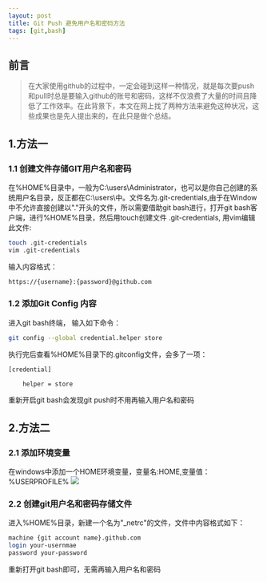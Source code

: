 ```yaml
---
layout: post
title: Git Push 避免用户名和密码方法
tags: [git,bash]
---
```


## 前言

> 在大家使用github的过程中，一定会碰到这样一种情况，就是每次要push 和pull时总是要输入github的账号和密码，这样不仅浪费了大量的时间且降低了工作效率。在此背景下，本文在网上找了两种方法来避免这种状况，这些成果也是先人提出来的，在此只是做个总结。

## 1.方法一

### 1.1 创建文件存储GIT用户名和密码

<!--more-->

在%HOME%目录中，一般为C:\users\Administrator，也可以是你自己创建的系统用户名目录，反正都在C:\users\中。文件名为.git-credentials,由于在Window中不允许直接创建以"."开头的文件，所以需要借助git bash进行，打开git bash客户端，进行%HOME%目录，然后用touch创建文件 .git-credentials, 用vim编辑此文件:

```sh
touch .git-credentials
vim .git-credentials
```

输入内容格式：

```sh
https://{username}:{password}@github.com
```

### 1.2 添加Git Config 内容

进入git bash终端， 输入如下命令：

```sh
git config --global credential.helper store
```

执行完后查看%HOME%目录下的.gitconfig文件，会多了一项：

```sh
[credential]

    helper = store
```

重新开启git bash会发现git push时不用再输入用户名和密码


## 2.方法二
### 2.1 添加环境变量

在windows中添加一个HOME环境变量，变量名:HOME,变量值：%USERPROFILE%
<img src="{{ site.picture_dir }}/github_env.jpg" />

### 2.2 创建git用户名和密码存储文件

进入%HOME%目录，新建一个名为"_netrc"的文件，文件中内容格式如下：

```sh
machine {git account name}.github.com
login your-usernmae
password your-password
```

重新打开git bash即可，无需再输入用户名和密码

